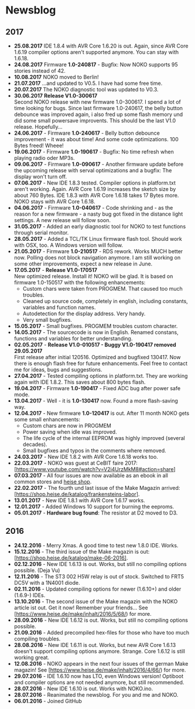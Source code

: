 # Newsblog

## 2017
* **25.08.2017** IDE 1.8.4 with AVR Core 1.6.20 is out. Again, since AVR Core 1.6.19 compiler options aren't supported anymore. You can stay with 1.6.18. 
* **24.08.2017** Firmware **1.0-240817** - Bugfix: Now NOKO supports 95 stories instead of 42.  
* **10.08.2017** NOKO moved to Berlin!  
* **21.07.2017** ...and updated to V0.5. I have had some free time.  
* **20.07.2017** The NOKO diagnostic tool was updated to V0.3.  
* **30.06.2017** **Release V1.0-300617**  
Second NOKO release with new firmware 1.0-300617. I spend a lot of time looking for bugs. Since last firmware 1.0-240617, the belly button debounce was improved again, i also fred up some flash memory und did some small powersave improvents. This should be the last V1.0 release. Hopefully...  
* **24.06.2017** - Firmware **1.0-240617** - Belly button debounce improvement - it was about time! And some code optimizations. 100 Bytes freed! Wheee!  
* **19.06.2017** - Firmware **1.0-190617** - Bugfix: No time refresh when playing radio oder MP3s.  
* **09.06.2017** - Firmware **1.0-090617** - Another firmware update before the upcoming release with serval optimizations and a bugfix: The display won't turn off. 
* **07.06.2017** - New IDE 1.8.3 tested. Compiler options in platform.txt aren't working. Again. AVR Core 1.6.19 increases the sketch size by about 760 Bytes. IDE 1.8.3 with AVR Core 1.6.18 takes 17 Bytes more. NOKO stays with AVR Core 1.6.18.  
* **04.06.2017** - Firmware **1.0-040617** - Code shrinking and - as the reason for a new firmware - a nasty bug got fixed in the distance light settings. A new release will follow soon.  
* **31.05.2017** - Added an early diagnostic tool for NOKO to test functions through serial monitor.  
* **28.05.2017** - Added a TCL/TK Linux firmware flash tool. Should work with OSX, too. A Windows version will follow.  
* **21.05.2017** - Firmware **1.0-210517** - RDS rework. Works MUCH better now. Polling does not block navigation anymore. I am still working on some other improvements, expect a new release in June.    
* **17.05.2017** - **Release V1.0-170517**  
New optimized release. Install it! NOKO will be glad. It is based on firmware 1.0-150517 with the following enhancements:  
  * Custom chars were taken from PROGMEM. That caused too much troubles.  
  * Cleaned up source code, completely in english, including constants, variables and function names.    
  * Autodetection for the display address. Very handy.  
  * Very small bugfixes.  
* **15.05.2017** - Small bugfixes. PROGMEM troubles custom character.  
* **14.05.2017** - The sourcecode is now in English. Renamed constans, functions and variables for better understanding.  
* **02.05.2017** - **Release V1.0-010517 - Buggy V1.0-190417 removed 29.05.2017**  
First release after initial 120516. Optimized and bugfixed 130417. Now there is enough flash free for future enhancements. Feel free to contact me for ideas, bugs and suggestions.  
* **27.04.2017** - Tested compiling options in platform.txt. They are working again with IDE 1.8.2. This saves about 800 bytes flash.  
* **19.04.2017** - Firmware **1.0-190417** - Fixed ADC bug after power safe mode.  
* **13.04.2017** - Well - it is **1.0-130417** now. Found a more flash-saving way.   
* **12.04.2017** - New firmware **1.0-120417** is out. After 11 month NOKO gets some small enhancements:
  * Custom chars are now in PROGMEM  
  * Power saving when idle was improved.
  * The life cycle of the internal EEPROM was highly improved (several decades).
  * Small bugfixes and typos in the comments where removed.
* **24.03.2017** - New IDE 1.8.2 with AVR Core 1.6.18 works too.  
* **22.03.2017** - NOKO was guest at CeBIT faire 2017: [https://www.youtube.com/watch?v=V2i4UrzMkM8#action=share]  
* **07.03.2017** - All four issues are now available as an ebook in all common stores and [heise shop](https://shop.heise.de/katalog/make-noko-das-mp3-monster?pk_campaign=dossnoko&pk_kwd=t1).  
* **22.02.2017** - The fourth und last issue of the Make Magazin arrived: [https://shop.heise.de/katalog/frankensteins-labor].  
* **13.01.2017** - New IDE 1.8.1 with AVR Core 1.6.17 works.  
* **12.01.2017** - Added Windows 10 support for burning the eeproms.  
* **05.01.2017** - **Hardware bug found**: The resistor at D2 moved to D3.  
  
## 2016
* **24.12.2016** - Merry Xmas. A good time to test new 1.8.0 IDE. Works.  
* **15.12.2016** - The third issue of the Make magazin is out: [https://shop.heise.de/katalog/make-06-2016].  
* **02.12.2016** - New IDE 1.6.13 is out. Works, but still no compiling options possible. (Deja Vu)  
* **12.11.2016** - The ST3 002 H5W relay is out of stock. Switched to FRT5 DC5V with a 1N4001 diode.  
* **02.11.2016** - Updated compiling options for newer (1.6.10+) and older (1.6.9-) IDEs.
* **13.10.2016** - The second issue of the Make magazin with the NOKO article ist out. Get it now! Remember your friends... See [https://www.heise.de/make/inhalt/2016/5/68/) for more.  
* **28.09.2016** - New IDE 1.6.12 is out. Works, but still no compiling options possible. 
* **21.09.2016** - Added precompiled hex-files for those who have too much compiling troubles.  
* **28.08.2016** - New IDE 1.6.11 is out. Works, but new AVR Core 1.6.13 doesn't support compiling options anymore. Strange. Core 1.6.12 is still working great.    
* **12.08.2016** - NOKO appears in the next four issues of the german Make magazin! See [https://www.heise.de/make/inhalt/2016/4/66/) for more.  
* **29.07.2016** - IDE 1.6.10 now has LTO, even Windows version! Optiboot and compiler options are not needed anymore, but still recommended.  
* **28.07.2016** - New IDE 1.6.10 is out. Works with NOKO.ino. 
* **28.07.2016** - Reanimated the newsblog. For you and me and NOKO.  
* **06.01.2016** - Joined GitHub  
